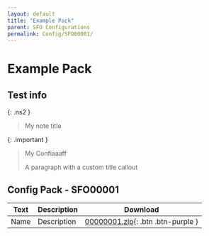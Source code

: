 ```yaml
---
layout: default
title: "Example Pack"
parent: SFO Configurations
permalink: Config/SFO00001/
---
```

# Example Pack

## Test info

{: .ns2 }
> My note title

{: .important }
> My Confiaaaff
>
> A paragraph with a custom title callout

## Config Pack - SFO00001

| Text | Description | Download |
|------|----------|:-------------:|
| Name | Description | [00000001.zip](00000001.zip){: .btn .btn-purple } | 
 


